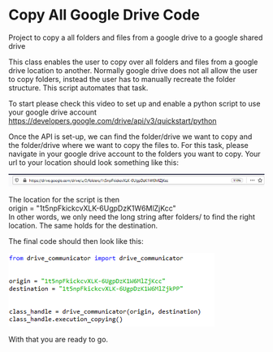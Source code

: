 # Copy All Google Drive Code
Project to copy a all folders and files from a google drive to a google shared drive

This class enables the user to copy over all folders and files from a google drive location to another. Normally google drive does not all allow the user to copy folders,
instead the user has to manually recreate the folder structure. This script automates that task. 

To start please check this video to set up and enable a python script to use your google drive account
https://developers.google.com/drive/api/v3/quickstart/python

Once the API is set-up, we can find the folder/drive we want to copy and the folder/drive where we want to copy the files to. For this task, please navigate in your 
google drive account to the folders you want to copy. Your url to your location should look something like this:

![](images/examplepathway.PNG)

The location for the script is then   
origin = "1t5npFkickcvXLK-6UgpDzK1W6MlZjKcc"   
In other words, we only need the long string after folders/ to find the right location. The same holds for the destination. 

The final code should then look like this:  

![](images/examplecode_image.PNG)


With that you are ready to go. 
